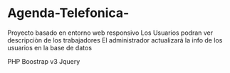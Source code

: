# Agenda-Telefonica-

Proyecto basado en entorno web responsivo
Los Usuarios podran ver descripciòn de los trabajadores
El administrador actualizará la info de los usuarios en la base de datos

PHP 
Boostrap v3
Jquery

